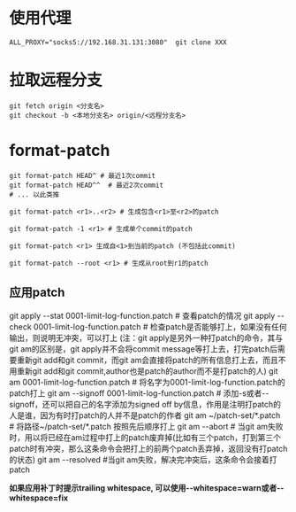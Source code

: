 # 使用代理
```
ALL_PROXY="socks5://192.168.31.131:3080"  git clone XXX
```
# 拉取远程分支
``` shell
git fetch origin <分支名>
git checkout -b <本地分支名> origin/<远程分支名>
```

# format-patch

``` shell
git format-patch HEAD^ # 最近1次commit
git format-patch HEAD^^  # 最近2次commit
# ... 以此类推

git format-patch <r1>..<r2> # 生成包含<r1>至<r2>的patch

git format-patch -1 <r1> # 生成单个commit的patch

git format-patch <r1> 生成自<1>到当前的patch (不包括此commit)

git format-patch --root <r1> # 生成从root到r1的patch

```


## 应用patch

git apply --stat 0001-limit-log-function.patch # 查看patch的情况
git apply --check 0001-limit-log-function.patch # 检查patch是否能够打上，如果没有任何输出，则说明无冲突，可以打上
(注：git apply是另外一种打patch的命令，其与git am的区别是，git apply并不会将commit message等打上去，打完patch后需要重新git add和git commit，而git am会直接将patch的所有信息打上去，而且不用重新git add和git commit,author也是patch的author而不是打patch的人)
git am 0001-limit-log-function.patch # 将名字为0001-limit-log-function.patch的patch打上
git am --signoff 0001-limit-log-function.patch # 添加-s或者--signoff，还可以把自己的名字添加为signed off by信息，作用是注明打patch的人是谁，因为有时打patch的人并不是patch的作者
git am ~/patch-set/*.patch　# 将路径~/patch-set/*.patch 按照先后顺序打上
git am --abort              # 当git am失败时，用以将已经在am过程中打上的patch废弃掉(比如有三个patch，打到第三个patch时有冲突，那么这条命令会把打上的前两个patch丢弃掉，返回没有打patch的状态)
git am --resolved           #当git am失败，解决完冲突后，这条命令会接着打patch


**如果应用补丁时提示trailing whitespace, 可以使用--whitespace=warn或者--whitespace=fix**
